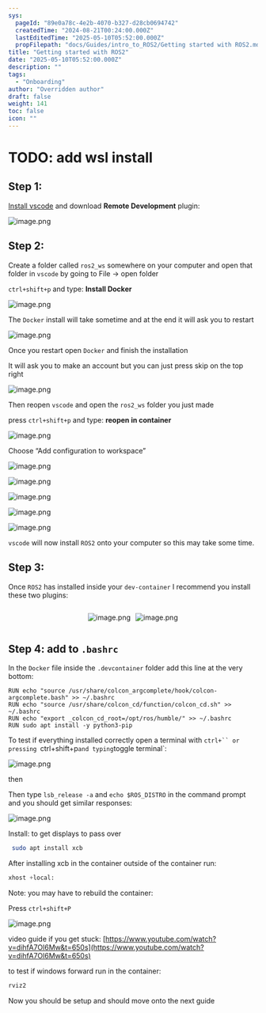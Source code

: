 ```yaml
---
sys:
  pageId: "89e0a78c-4e2b-4070-b327-d28cb0694742"
  createdTime: "2024-08-21T00:24:00.000Z"
  lastEditedTime: "2025-05-10T05:52:00.000Z"
  propFilepath: "docs/Guides/intro_to_ROS2/Getting started with ROS2.md"
title: "Getting started with ROS2"
date: "2025-05-10T05:52:00.000Z"
description: ""
tags:
  - "Onboarding"
author: "Overridden author"
draft: false
weight: 141
toc: false
icon: ""
---
```


# TODO: add wsl install

## Step 1:

[Install vscode](https://code.visualstudio.com/download) and download **Remote Development** plugin:

![image.png](https://prod-files-secure.s3.us-west-2.amazonaws.com/d518164a-d88e-44d1-a4ee-3adb3bd8bce0/efb52993-1881-4a40-b95e-6f020334f022/image.png?X-Amz-Algorithm=AWS4-HMAC-SHA256&X-Amz-Content-Sha256=UNSIGNED-PAYLOAD&X-Amz-Credential=ASIAZI2LB466ZSKGVYZF%2F20250521%2Fus-west-2%2Fs3%2Faws4_request&X-Amz-Date=20250521T090952Z&X-Amz-Expires=3600&X-Amz-Security-Token=IQoJb3JpZ2luX2VjEP%2F%2F%2F%2F%2F%2F%2F%2F%2F%2F%2FwEaCXVzLXdlc3QtMiJHMEUCICzspk4annjZrPLHzV4FFq4zalB%2F2kW8y%2BScr1Bu1mBTAiEA3qk5ogRkVBXGUs41zwzxecmsTWy8PyeMtXSw3xiZk2oqiAQIuP%2F%2F%2F%2F%2F%2F%2F%2F%2F%2FARAAGgw2Mzc0MjMxODM4MDUiDA8ItZ4XULQeB1%2FT6SrcA6EoNnreIA6D7NKO5KW79EkU5HNF%2BsvARmvbtetkZ9kcrGNWNW2ONAH9nXDX%2Bw5tFE%2Bxqjcs%2Fqa%2ByPZjnRZGSJ%2BDqL7pye%2FVAs4ex0GVYgXluZfmdJp9knPODlJfwfgf0E9U7YT7MZ%2Ff0O79Sljges%2BOUPDtqY7tChALzE3tt%2FsUzWV9B5c0EHSSuK1lSeVCoTA4zU0gc%2BkNx3PpnU70bEL%2B5bE5nfSB6ON9Hd5XgiwKmJ6ff1qKJlXTGGR3vliPv%2FUptuYvHyzI6weUXlITd7Gw0AtJXcItlksOv%2FTJZFhIiGKxgT%2FhxkBGmiDsSVRhwJZn3wi2ka0YuuU1GG1E9QVKEjExHLNzhdwU9SBnjC%2F%2BxPiRyImoeB%2BGxSwuGtxsln42X%2Bw1GaicfPjN%2ByMBSLNN64M7Qh%2F5%2F5aPAgNMXJZIs9WOkyzrTFMhlvENxkOvAhgWOIx0i7P3qXA31QWASdnf%2F1FxmkwxYZHdGYGJQupyt96sA3ZlyQmtzsFLPZb4LMsnSLebEsdzL%2FARARq39dlXYAmk93jx7CkK8Xqm83iuYs9Ippn%2BA7Jw9YGDxdBz32v%2FaYXEkEmqZAMkFA37Hu7nk060cyBqq5iQT9I1aTdkH2cs4yBwdhN8q%2FEVMMXttcEGOqUBXrajAgUZ7Szb4HgzQQRhs2%2BQGiBP9nD4%2FfaAfhgbLSOcBk4G8%2BuRy4YvJKRagcoHgzAExCcpziCt%2FdYX0agTJ0IoIKc1uSs3ue9gTv7w0akT%2BpHkrKfA57U3YO1Az67yq9DNU4uPfQIDG%2FqmDlcaYyaECxVQiZV827fCD5r8JlnZrGfnnz5TbP6XtJz8KoAN5LRwOwzo9xZLD%2F5oFxqGSeQz3p0t&X-Amz-Signature=bee03b23ce8c52224a98d819e5747c3aedb295ce76acd7cf24583574f9227702&X-Amz-SignedHeaders=host&x-id=GetObject)

## Step 2:

Create a folder called `ros2_ws` somewhere on your computer and open that folder in `vscode` by going to File → open folder 

`ctrl+shift+p` and type: **Install Docker**

![image.png](https://prod-files-secure.s3.us-west-2.amazonaws.com/d518164a-d88e-44d1-a4ee-3adb3bd8bce0/2269dc0e-1cd5-47ff-bceb-c04ad9b2eab0/image.png?X-Amz-Algorithm=AWS4-HMAC-SHA256&X-Amz-Content-Sha256=UNSIGNED-PAYLOAD&X-Amz-Credential=ASIAZI2LB466ZSKGVYZF%2F20250521%2Fus-west-2%2Fs3%2Faws4_request&X-Amz-Date=20250521T090952Z&X-Amz-Expires=3600&X-Amz-Security-Token=IQoJb3JpZ2luX2VjEP%2F%2F%2F%2F%2F%2F%2F%2F%2F%2F%2FwEaCXVzLXdlc3QtMiJHMEUCICzspk4annjZrPLHzV4FFq4zalB%2F2kW8y%2BScr1Bu1mBTAiEA3qk5ogRkVBXGUs41zwzxecmsTWy8PyeMtXSw3xiZk2oqiAQIuP%2F%2F%2F%2F%2F%2F%2F%2F%2F%2FARAAGgw2Mzc0MjMxODM4MDUiDA8ItZ4XULQeB1%2FT6SrcA6EoNnreIA6D7NKO5KW79EkU5HNF%2BsvARmvbtetkZ9kcrGNWNW2ONAH9nXDX%2Bw5tFE%2Bxqjcs%2Fqa%2ByPZjnRZGSJ%2BDqL7pye%2FVAs4ex0GVYgXluZfmdJp9knPODlJfwfgf0E9U7YT7MZ%2Ff0O79Sljges%2BOUPDtqY7tChALzE3tt%2FsUzWV9B5c0EHSSuK1lSeVCoTA4zU0gc%2BkNx3PpnU70bEL%2B5bE5nfSB6ON9Hd5XgiwKmJ6ff1qKJlXTGGR3vliPv%2FUptuYvHyzI6weUXlITd7Gw0AtJXcItlksOv%2FTJZFhIiGKxgT%2FhxkBGmiDsSVRhwJZn3wi2ka0YuuU1GG1E9QVKEjExHLNzhdwU9SBnjC%2F%2BxPiRyImoeB%2BGxSwuGtxsln42X%2Bw1GaicfPjN%2ByMBSLNN64M7Qh%2F5%2F5aPAgNMXJZIs9WOkyzrTFMhlvENxkOvAhgWOIx0i7P3qXA31QWASdnf%2F1FxmkwxYZHdGYGJQupyt96sA3ZlyQmtzsFLPZb4LMsnSLebEsdzL%2FARARq39dlXYAmk93jx7CkK8Xqm83iuYs9Ippn%2BA7Jw9YGDxdBz32v%2FaYXEkEmqZAMkFA37Hu7nk060cyBqq5iQT9I1aTdkH2cs4yBwdhN8q%2FEVMMXttcEGOqUBXrajAgUZ7Szb4HgzQQRhs2%2BQGiBP9nD4%2FfaAfhgbLSOcBk4G8%2BuRy4YvJKRagcoHgzAExCcpziCt%2FdYX0agTJ0IoIKc1uSs3ue9gTv7w0akT%2BpHkrKfA57U3YO1Az67yq9DNU4uPfQIDG%2FqmDlcaYyaECxVQiZV827fCD5r8JlnZrGfnnz5TbP6XtJz8KoAN5LRwOwzo9xZLD%2F5oFxqGSeQz3p0t&X-Amz-Signature=842e2bd62033595f094544f70b0b76fd02a4055d19c4354bffd06422804657f3&X-Amz-SignedHeaders=host&x-id=GetObject)

The `Docker` install will take sometime and at the end it will ask you to restart

![image.png](https://prod-files-secure.s3.us-west-2.amazonaws.com/d518164a-d88e-44d1-a4ee-3adb3bd8bce0/ed233f78-be33-4b1f-b89c-9c346c0e961e/image.png?X-Amz-Algorithm=AWS4-HMAC-SHA256&X-Amz-Content-Sha256=UNSIGNED-PAYLOAD&X-Amz-Credential=ASIAZI2LB466ZSKGVYZF%2F20250521%2Fus-west-2%2Fs3%2Faws4_request&X-Amz-Date=20250521T090952Z&X-Amz-Expires=3600&X-Amz-Security-Token=IQoJb3JpZ2luX2VjEP%2F%2F%2F%2F%2F%2F%2F%2F%2F%2F%2FwEaCXVzLXdlc3QtMiJHMEUCICzspk4annjZrPLHzV4FFq4zalB%2F2kW8y%2BScr1Bu1mBTAiEA3qk5ogRkVBXGUs41zwzxecmsTWy8PyeMtXSw3xiZk2oqiAQIuP%2F%2F%2F%2F%2F%2F%2F%2F%2F%2FARAAGgw2Mzc0MjMxODM4MDUiDA8ItZ4XULQeB1%2FT6SrcA6EoNnreIA6D7NKO5KW79EkU5HNF%2BsvARmvbtetkZ9kcrGNWNW2ONAH9nXDX%2Bw5tFE%2Bxqjcs%2Fqa%2ByPZjnRZGSJ%2BDqL7pye%2FVAs4ex0GVYgXluZfmdJp9knPODlJfwfgf0E9U7YT7MZ%2Ff0O79Sljges%2BOUPDtqY7tChALzE3tt%2FsUzWV9B5c0EHSSuK1lSeVCoTA4zU0gc%2BkNx3PpnU70bEL%2B5bE5nfSB6ON9Hd5XgiwKmJ6ff1qKJlXTGGR3vliPv%2FUptuYvHyzI6weUXlITd7Gw0AtJXcItlksOv%2FTJZFhIiGKxgT%2FhxkBGmiDsSVRhwJZn3wi2ka0YuuU1GG1E9QVKEjExHLNzhdwU9SBnjC%2F%2BxPiRyImoeB%2BGxSwuGtxsln42X%2Bw1GaicfPjN%2ByMBSLNN64M7Qh%2F5%2F5aPAgNMXJZIs9WOkyzrTFMhlvENxkOvAhgWOIx0i7P3qXA31QWASdnf%2F1FxmkwxYZHdGYGJQupyt96sA3ZlyQmtzsFLPZb4LMsnSLebEsdzL%2FARARq39dlXYAmk93jx7CkK8Xqm83iuYs9Ippn%2BA7Jw9YGDxdBz32v%2FaYXEkEmqZAMkFA37Hu7nk060cyBqq5iQT9I1aTdkH2cs4yBwdhN8q%2FEVMMXttcEGOqUBXrajAgUZ7Szb4HgzQQRhs2%2BQGiBP9nD4%2FfaAfhgbLSOcBk4G8%2BuRy4YvJKRagcoHgzAExCcpziCt%2FdYX0agTJ0IoIKc1uSs3ue9gTv7w0akT%2BpHkrKfA57U3YO1Az67yq9DNU4uPfQIDG%2FqmDlcaYyaECxVQiZV827fCD5r8JlnZrGfnnz5TbP6XtJz8KoAN5LRwOwzo9xZLD%2F5oFxqGSeQz3p0t&X-Amz-Signature=8421933bbbaa900671079dcdca361e9c4e40f682a0d0d2106b8843afd931f503&X-Amz-SignedHeaders=host&x-id=GetObject)

Once you restart open `Docker` and finish the installation

It will ask you to make an account but you can just press skip on the top right

![image.png](https://prod-files-secure.s3.us-west-2.amazonaws.com/d518164a-d88e-44d1-a4ee-3adb3bd8bce0/21010ad9-1659-4fd9-9f59-9932a09b2a3d/image.png?X-Amz-Algorithm=AWS4-HMAC-SHA256&X-Amz-Content-Sha256=UNSIGNED-PAYLOAD&X-Amz-Credential=ASIAZI2LB466ZSKGVYZF%2F20250521%2Fus-west-2%2Fs3%2Faws4_request&X-Amz-Date=20250521T090952Z&X-Amz-Expires=3600&X-Amz-Security-Token=IQoJb3JpZ2luX2VjEP%2F%2F%2F%2F%2F%2F%2F%2F%2F%2F%2FwEaCXVzLXdlc3QtMiJHMEUCICzspk4annjZrPLHzV4FFq4zalB%2F2kW8y%2BScr1Bu1mBTAiEA3qk5ogRkVBXGUs41zwzxecmsTWy8PyeMtXSw3xiZk2oqiAQIuP%2F%2F%2F%2F%2F%2F%2F%2F%2F%2FARAAGgw2Mzc0MjMxODM4MDUiDA8ItZ4XULQeB1%2FT6SrcA6EoNnreIA6D7NKO5KW79EkU5HNF%2BsvARmvbtetkZ9kcrGNWNW2ONAH9nXDX%2Bw5tFE%2Bxqjcs%2Fqa%2ByPZjnRZGSJ%2BDqL7pye%2FVAs4ex0GVYgXluZfmdJp9knPODlJfwfgf0E9U7YT7MZ%2Ff0O79Sljges%2BOUPDtqY7tChALzE3tt%2FsUzWV9B5c0EHSSuK1lSeVCoTA4zU0gc%2BkNx3PpnU70bEL%2B5bE5nfSB6ON9Hd5XgiwKmJ6ff1qKJlXTGGR3vliPv%2FUptuYvHyzI6weUXlITd7Gw0AtJXcItlksOv%2FTJZFhIiGKxgT%2FhxkBGmiDsSVRhwJZn3wi2ka0YuuU1GG1E9QVKEjExHLNzhdwU9SBnjC%2F%2BxPiRyImoeB%2BGxSwuGtxsln42X%2Bw1GaicfPjN%2ByMBSLNN64M7Qh%2F5%2F5aPAgNMXJZIs9WOkyzrTFMhlvENxkOvAhgWOIx0i7P3qXA31QWASdnf%2F1FxmkwxYZHdGYGJQupyt96sA3ZlyQmtzsFLPZb4LMsnSLebEsdzL%2FARARq39dlXYAmk93jx7CkK8Xqm83iuYs9Ippn%2BA7Jw9YGDxdBz32v%2FaYXEkEmqZAMkFA37Hu7nk060cyBqq5iQT9I1aTdkH2cs4yBwdhN8q%2FEVMMXttcEGOqUBXrajAgUZ7Szb4HgzQQRhs2%2BQGiBP9nD4%2FfaAfhgbLSOcBk4G8%2BuRy4YvJKRagcoHgzAExCcpziCt%2FdYX0agTJ0IoIKc1uSs3ue9gTv7w0akT%2BpHkrKfA57U3YO1Az67yq9DNU4uPfQIDG%2FqmDlcaYyaECxVQiZV827fCD5r8JlnZrGfnnz5TbP6XtJz8KoAN5LRwOwzo9xZLD%2F5oFxqGSeQz3p0t&X-Amz-Signature=5fde40a410c8972bf72f7275a51f21e34fa4ba5d9f1cb3e90faf0c6d4d67c657&X-Amz-SignedHeaders=host&x-id=GetObject)

Then reopen `vscode` and open the `ros2_ws` folder you just made

press `ctrl+shift+p` and type: **reopen in container**

![image.png](https://prod-files-secure.s3.us-west-2.amazonaws.com/d518164a-d88e-44d1-a4ee-3adb3bd8bce0/4e93b8c2-41ad-488c-8095-c74205196118/image.png?X-Amz-Algorithm=AWS4-HMAC-SHA256&X-Amz-Content-Sha256=UNSIGNED-PAYLOAD&X-Amz-Credential=ASIAZI2LB466ZSKGVYZF%2F20250521%2Fus-west-2%2Fs3%2Faws4_request&X-Amz-Date=20250521T090952Z&X-Amz-Expires=3600&X-Amz-Security-Token=IQoJb3JpZ2luX2VjEP%2F%2F%2F%2F%2F%2F%2F%2F%2F%2F%2FwEaCXVzLXdlc3QtMiJHMEUCICzspk4annjZrPLHzV4FFq4zalB%2F2kW8y%2BScr1Bu1mBTAiEA3qk5ogRkVBXGUs41zwzxecmsTWy8PyeMtXSw3xiZk2oqiAQIuP%2F%2F%2F%2F%2F%2F%2F%2F%2F%2FARAAGgw2Mzc0MjMxODM4MDUiDA8ItZ4XULQeB1%2FT6SrcA6EoNnreIA6D7NKO5KW79EkU5HNF%2BsvARmvbtetkZ9kcrGNWNW2ONAH9nXDX%2Bw5tFE%2Bxqjcs%2Fqa%2ByPZjnRZGSJ%2BDqL7pye%2FVAs4ex0GVYgXluZfmdJp9knPODlJfwfgf0E9U7YT7MZ%2Ff0O79Sljges%2BOUPDtqY7tChALzE3tt%2FsUzWV9B5c0EHSSuK1lSeVCoTA4zU0gc%2BkNx3PpnU70bEL%2B5bE5nfSB6ON9Hd5XgiwKmJ6ff1qKJlXTGGR3vliPv%2FUptuYvHyzI6weUXlITd7Gw0AtJXcItlksOv%2FTJZFhIiGKxgT%2FhxkBGmiDsSVRhwJZn3wi2ka0YuuU1GG1E9QVKEjExHLNzhdwU9SBnjC%2F%2BxPiRyImoeB%2BGxSwuGtxsln42X%2Bw1GaicfPjN%2ByMBSLNN64M7Qh%2F5%2F5aPAgNMXJZIs9WOkyzrTFMhlvENxkOvAhgWOIx0i7P3qXA31QWASdnf%2F1FxmkwxYZHdGYGJQupyt96sA3ZlyQmtzsFLPZb4LMsnSLebEsdzL%2FARARq39dlXYAmk93jx7CkK8Xqm83iuYs9Ippn%2BA7Jw9YGDxdBz32v%2FaYXEkEmqZAMkFA37Hu7nk060cyBqq5iQT9I1aTdkH2cs4yBwdhN8q%2FEVMMXttcEGOqUBXrajAgUZ7Szb4HgzQQRhs2%2BQGiBP9nD4%2FfaAfhgbLSOcBk4G8%2BuRy4YvJKRagcoHgzAExCcpziCt%2FdYX0agTJ0IoIKc1uSs3ue9gTv7w0akT%2BpHkrKfA57U3YO1Az67yq9DNU4uPfQIDG%2FqmDlcaYyaECxVQiZV827fCD5r8JlnZrGfnnz5TbP6XtJz8KoAN5LRwOwzo9xZLD%2F5oFxqGSeQz3p0t&X-Amz-Signature=1215a92c3276a9cd88f4b726f15dcc7f67c4f42126cd5ef268e741b14bec138f&X-Amz-SignedHeaders=host&x-id=GetObject)

Choose “Add configuration to workspace”

![image.png](https://prod-files-secure.s3.us-west-2.amazonaws.com/d518164a-d88e-44d1-a4ee-3adb3bd8bce0/9560b282-5060-4989-ba37-97e7b2c22476/image.png?X-Amz-Algorithm=AWS4-HMAC-SHA256&X-Amz-Content-Sha256=UNSIGNED-PAYLOAD&X-Amz-Credential=ASIAZI2LB466ZSKGVYZF%2F20250521%2Fus-west-2%2Fs3%2Faws4_request&X-Amz-Date=20250521T090952Z&X-Amz-Expires=3600&X-Amz-Security-Token=IQoJb3JpZ2luX2VjEP%2F%2F%2F%2F%2F%2F%2F%2F%2F%2F%2FwEaCXVzLXdlc3QtMiJHMEUCICzspk4annjZrPLHzV4FFq4zalB%2F2kW8y%2BScr1Bu1mBTAiEA3qk5ogRkVBXGUs41zwzxecmsTWy8PyeMtXSw3xiZk2oqiAQIuP%2F%2F%2F%2F%2F%2F%2F%2F%2F%2FARAAGgw2Mzc0MjMxODM4MDUiDA8ItZ4XULQeB1%2FT6SrcA6EoNnreIA6D7NKO5KW79EkU5HNF%2BsvARmvbtetkZ9kcrGNWNW2ONAH9nXDX%2Bw5tFE%2Bxqjcs%2Fqa%2ByPZjnRZGSJ%2BDqL7pye%2FVAs4ex0GVYgXluZfmdJp9knPODlJfwfgf0E9U7YT7MZ%2Ff0O79Sljges%2BOUPDtqY7tChALzE3tt%2FsUzWV9B5c0EHSSuK1lSeVCoTA4zU0gc%2BkNx3PpnU70bEL%2B5bE5nfSB6ON9Hd5XgiwKmJ6ff1qKJlXTGGR3vliPv%2FUptuYvHyzI6weUXlITd7Gw0AtJXcItlksOv%2FTJZFhIiGKxgT%2FhxkBGmiDsSVRhwJZn3wi2ka0YuuU1GG1E9QVKEjExHLNzhdwU9SBnjC%2F%2BxPiRyImoeB%2BGxSwuGtxsln42X%2Bw1GaicfPjN%2ByMBSLNN64M7Qh%2F5%2F5aPAgNMXJZIs9WOkyzrTFMhlvENxkOvAhgWOIx0i7P3qXA31QWASdnf%2F1FxmkwxYZHdGYGJQupyt96sA3ZlyQmtzsFLPZb4LMsnSLebEsdzL%2FARARq39dlXYAmk93jx7CkK8Xqm83iuYs9Ippn%2BA7Jw9YGDxdBz32v%2FaYXEkEmqZAMkFA37Hu7nk060cyBqq5iQT9I1aTdkH2cs4yBwdhN8q%2FEVMMXttcEGOqUBXrajAgUZ7Szb4HgzQQRhs2%2BQGiBP9nD4%2FfaAfhgbLSOcBk4G8%2BuRy4YvJKRagcoHgzAExCcpziCt%2FdYX0agTJ0IoIKc1uSs3ue9gTv7w0akT%2BpHkrKfA57U3YO1Az67yq9DNU4uPfQIDG%2FqmDlcaYyaECxVQiZV827fCD5r8JlnZrGfnnz5TbP6XtJz8KoAN5LRwOwzo9xZLD%2F5oFxqGSeQz3p0t&X-Amz-Signature=c5e0802ee9866a428656e97c33bcfd4bdd1db926f52a3b21af178bb91853da02&X-Amz-SignedHeaders=host&x-id=GetObject)

![image.png](https://prod-files-secure.s3.us-west-2.amazonaws.com/d518164a-d88e-44d1-a4ee-3adb3bd8bce0/2ee63f81-886b-48e8-a553-dc6e5eac99e4/image.png?X-Amz-Algorithm=AWS4-HMAC-SHA256&X-Amz-Content-Sha256=UNSIGNED-PAYLOAD&X-Amz-Credential=ASIAZI2LB466ZSKGVYZF%2F20250521%2Fus-west-2%2Fs3%2Faws4_request&X-Amz-Date=20250521T090952Z&X-Amz-Expires=3600&X-Amz-Security-Token=IQoJb3JpZ2luX2VjEP%2F%2F%2F%2F%2F%2F%2F%2F%2F%2F%2FwEaCXVzLXdlc3QtMiJHMEUCICzspk4annjZrPLHzV4FFq4zalB%2F2kW8y%2BScr1Bu1mBTAiEA3qk5ogRkVBXGUs41zwzxecmsTWy8PyeMtXSw3xiZk2oqiAQIuP%2F%2F%2F%2F%2F%2F%2F%2F%2F%2FARAAGgw2Mzc0MjMxODM4MDUiDA8ItZ4XULQeB1%2FT6SrcA6EoNnreIA6D7NKO5KW79EkU5HNF%2BsvARmvbtetkZ9kcrGNWNW2ONAH9nXDX%2Bw5tFE%2Bxqjcs%2Fqa%2ByPZjnRZGSJ%2BDqL7pye%2FVAs4ex0GVYgXluZfmdJp9knPODlJfwfgf0E9U7YT7MZ%2Ff0O79Sljges%2BOUPDtqY7tChALzE3tt%2FsUzWV9B5c0EHSSuK1lSeVCoTA4zU0gc%2BkNx3PpnU70bEL%2B5bE5nfSB6ON9Hd5XgiwKmJ6ff1qKJlXTGGR3vliPv%2FUptuYvHyzI6weUXlITd7Gw0AtJXcItlksOv%2FTJZFhIiGKxgT%2FhxkBGmiDsSVRhwJZn3wi2ka0YuuU1GG1E9QVKEjExHLNzhdwU9SBnjC%2F%2BxPiRyImoeB%2BGxSwuGtxsln42X%2Bw1GaicfPjN%2ByMBSLNN64M7Qh%2F5%2F5aPAgNMXJZIs9WOkyzrTFMhlvENxkOvAhgWOIx0i7P3qXA31QWASdnf%2F1FxmkwxYZHdGYGJQupyt96sA3ZlyQmtzsFLPZb4LMsnSLebEsdzL%2FARARq39dlXYAmk93jx7CkK8Xqm83iuYs9Ippn%2BA7Jw9YGDxdBz32v%2FaYXEkEmqZAMkFA37Hu7nk060cyBqq5iQT9I1aTdkH2cs4yBwdhN8q%2FEVMMXttcEGOqUBXrajAgUZ7Szb4HgzQQRhs2%2BQGiBP9nD4%2FfaAfhgbLSOcBk4G8%2BuRy4YvJKRagcoHgzAExCcpziCt%2FdYX0agTJ0IoIKc1uSs3ue9gTv7w0akT%2BpHkrKfA57U3YO1Az67yq9DNU4uPfQIDG%2FqmDlcaYyaECxVQiZV827fCD5r8JlnZrGfnnz5TbP6XtJz8KoAN5LRwOwzo9xZLD%2F5oFxqGSeQz3p0t&X-Amz-Signature=9f48b6b94f6077e29a2ad9ebe3acd7bf8de65e7b6bce3734e450e452d14f3fb8&X-Amz-SignedHeaders=host&x-id=GetObject)

![image.png](https://prod-files-secure.s3.us-west-2.amazonaws.com/d518164a-d88e-44d1-a4ee-3adb3bd8bce0/ae1580b2-b048-407e-aed9-b584224a7a04/image.png?X-Amz-Algorithm=AWS4-HMAC-SHA256&X-Amz-Content-Sha256=UNSIGNED-PAYLOAD&X-Amz-Credential=ASIAZI2LB466ZSKGVYZF%2F20250521%2Fus-west-2%2Fs3%2Faws4_request&X-Amz-Date=20250521T090952Z&X-Amz-Expires=3600&X-Amz-Security-Token=IQoJb3JpZ2luX2VjEP%2F%2F%2F%2F%2F%2F%2F%2F%2F%2F%2FwEaCXVzLXdlc3QtMiJHMEUCICzspk4annjZrPLHzV4FFq4zalB%2F2kW8y%2BScr1Bu1mBTAiEA3qk5ogRkVBXGUs41zwzxecmsTWy8PyeMtXSw3xiZk2oqiAQIuP%2F%2F%2F%2F%2F%2F%2F%2F%2F%2FARAAGgw2Mzc0MjMxODM4MDUiDA8ItZ4XULQeB1%2FT6SrcA6EoNnreIA6D7NKO5KW79EkU5HNF%2BsvARmvbtetkZ9kcrGNWNW2ONAH9nXDX%2Bw5tFE%2Bxqjcs%2Fqa%2ByPZjnRZGSJ%2BDqL7pye%2FVAs4ex0GVYgXluZfmdJp9knPODlJfwfgf0E9U7YT7MZ%2Ff0O79Sljges%2BOUPDtqY7tChALzE3tt%2FsUzWV9B5c0EHSSuK1lSeVCoTA4zU0gc%2BkNx3PpnU70bEL%2B5bE5nfSB6ON9Hd5XgiwKmJ6ff1qKJlXTGGR3vliPv%2FUptuYvHyzI6weUXlITd7Gw0AtJXcItlksOv%2FTJZFhIiGKxgT%2FhxkBGmiDsSVRhwJZn3wi2ka0YuuU1GG1E9QVKEjExHLNzhdwU9SBnjC%2F%2BxPiRyImoeB%2BGxSwuGtxsln42X%2Bw1GaicfPjN%2ByMBSLNN64M7Qh%2F5%2F5aPAgNMXJZIs9WOkyzrTFMhlvENxkOvAhgWOIx0i7P3qXA31QWASdnf%2F1FxmkwxYZHdGYGJQupyt96sA3ZlyQmtzsFLPZb4LMsnSLebEsdzL%2FARARq39dlXYAmk93jx7CkK8Xqm83iuYs9Ippn%2BA7Jw9YGDxdBz32v%2FaYXEkEmqZAMkFA37Hu7nk060cyBqq5iQT9I1aTdkH2cs4yBwdhN8q%2FEVMMXttcEGOqUBXrajAgUZ7Szb4HgzQQRhs2%2BQGiBP9nD4%2FfaAfhgbLSOcBk4G8%2BuRy4YvJKRagcoHgzAExCcpziCt%2FdYX0agTJ0IoIKc1uSs3ue9gTv7w0akT%2BpHkrKfA57U3YO1Az67yq9DNU4uPfQIDG%2FqmDlcaYyaECxVQiZV827fCD5r8JlnZrGfnnz5TbP6XtJz8KoAN5LRwOwzo9xZLD%2F5oFxqGSeQz3p0t&X-Amz-Signature=cede00a0c6ed9782b97180334d8667834d30a4a79a656f10aa9e9fceb1609c6c&X-Amz-SignedHeaders=host&x-id=GetObject)

![image.png](https://prod-files-secure.s3.us-west-2.amazonaws.com/d518164a-d88e-44d1-a4ee-3adb3bd8bce0/53255b28-f75e-430f-b9e3-c0ac8577e42b/image.png?X-Amz-Algorithm=AWS4-HMAC-SHA256&X-Amz-Content-Sha256=UNSIGNED-PAYLOAD&X-Amz-Credential=ASIAZI2LB466ZSKGVYZF%2F20250521%2Fus-west-2%2Fs3%2Faws4_request&X-Amz-Date=20250521T090952Z&X-Amz-Expires=3600&X-Amz-Security-Token=IQoJb3JpZ2luX2VjEP%2F%2F%2F%2F%2F%2F%2F%2F%2F%2F%2FwEaCXVzLXdlc3QtMiJHMEUCICzspk4annjZrPLHzV4FFq4zalB%2F2kW8y%2BScr1Bu1mBTAiEA3qk5ogRkVBXGUs41zwzxecmsTWy8PyeMtXSw3xiZk2oqiAQIuP%2F%2F%2F%2F%2F%2F%2F%2F%2F%2FARAAGgw2Mzc0MjMxODM4MDUiDA8ItZ4XULQeB1%2FT6SrcA6EoNnreIA6D7NKO5KW79EkU5HNF%2BsvARmvbtetkZ9kcrGNWNW2ONAH9nXDX%2Bw5tFE%2Bxqjcs%2Fqa%2ByPZjnRZGSJ%2BDqL7pye%2FVAs4ex0GVYgXluZfmdJp9knPODlJfwfgf0E9U7YT7MZ%2Ff0O79Sljges%2BOUPDtqY7tChALzE3tt%2FsUzWV9B5c0EHSSuK1lSeVCoTA4zU0gc%2BkNx3PpnU70bEL%2B5bE5nfSB6ON9Hd5XgiwKmJ6ff1qKJlXTGGR3vliPv%2FUptuYvHyzI6weUXlITd7Gw0AtJXcItlksOv%2FTJZFhIiGKxgT%2FhxkBGmiDsSVRhwJZn3wi2ka0YuuU1GG1E9QVKEjExHLNzhdwU9SBnjC%2F%2BxPiRyImoeB%2BGxSwuGtxsln42X%2Bw1GaicfPjN%2ByMBSLNN64M7Qh%2F5%2F5aPAgNMXJZIs9WOkyzrTFMhlvENxkOvAhgWOIx0i7P3qXA31QWASdnf%2F1FxmkwxYZHdGYGJQupyt96sA3ZlyQmtzsFLPZb4LMsnSLebEsdzL%2FARARq39dlXYAmk93jx7CkK8Xqm83iuYs9Ippn%2BA7Jw9YGDxdBz32v%2FaYXEkEmqZAMkFA37Hu7nk060cyBqq5iQT9I1aTdkH2cs4yBwdhN8q%2FEVMMXttcEGOqUBXrajAgUZ7Szb4HgzQQRhs2%2BQGiBP9nD4%2FfaAfhgbLSOcBk4G8%2BuRy4YvJKRagcoHgzAExCcpziCt%2FdYX0agTJ0IoIKc1uSs3ue9gTv7w0akT%2BpHkrKfA57U3YO1Az67yq9DNU4uPfQIDG%2FqmDlcaYyaECxVQiZV827fCD5r8JlnZrGfnnz5TbP6XtJz8KoAN5LRwOwzo9xZLD%2F5oFxqGSeQz3p0t&X-Amz-Signature=e6dd6365948595dddb12c9cd4d4fe779423b0ec290272dc4b0574ba9837c21df&X-Amz-SignedHeaders=host&x-id=GetObject)

![image.png](https://prod-files-secure.s3.us-west-2.amazonaws.com/d518164a-d88e-44d1-a4ee-3adb3bd8bce0/7c562767-5af9-4ffb-97d1-327bcdf4ee00/image.png?X-Amz-Algorithm=AWS4-HMAC-SHA256&X-Amz-Content-Sha256=UNSIGNED-PAYLOAD&X-Amz-Credential=ASIAZI2LB466ZSKGVYZF%2F20250521%2Fus-west-2%2Fs3%2Faws4_request&X-Amz-Date=20250521T090952Z&X-Amz-Expires=3600&X-Amz-Security-Token=IQoJb3JpZ2luX2VjEP%2F%2F%2F%2F%2F%2F%2F%2F%2F%2F%2FwEaCXVzLXdlc3QtMiJHMEUCICzspk4annjZrPLHzV4FFq4zalB%2F2kW8y%2BScr1Bu1mBTAiEA3qk5ogRkVBXGUs41zwzxecmsTWy8PyeMtXSw3xiZk2oqiAQIuP%2F%2F%2F%2F%2F%2F%2F%2F%2F%2FARAAGgw2Mzc0MjMxODM4MDUiDA8ItZ4XULQeB1%2FT6SrcA6EoNnreIA6D7NKO5KW79EkU5HNF%2BsvARmvbtetkZ9kcrGNWNW2ONAH9nXDX%2Bw5tFE%2Bxqjcs%2Fqa%2ByPZjnRZGSJ%2BDqL7pye%2FVAs4ex0GVYgXluZfmdJp9knPODlJfwfgf0E9U7YT7MZ%2Ff0O79Sljges%2BOUPDtqY7tChALzE3tt%2FsUzWV9B5c0EHSSuK1lSeVCoTA4zU0gc%2BkNx3PpnU70bEL%2B5bE5nfSB6ON9Hd5XgiwKmJ6ff1qKJlXTGGR3vliPv%2FUptuYvHyzI6weUXlITd7Gw0AtJXcItlksOv%2FTJZFhIiGKxgT%2FhxkBGmiDsSVRhwJZn3wi2ka0YuuU1GG1E9QVKEjExHLNzhdwU9SBnjC%2F%2BxPiRyImoeB%2BGxSwuGtxsln42X%2Bw1GaicfPjN%2ByMBSLNN64M7Qh%2F5%2F5aPAgNMXJZIs9WOkyzrTFMhlvENxkOvAhgWOIx0i7P3qXA31QWASdnf%2F1FxmkwxYZHdGYGJQupyt96sA3ZlyQmtzsFLPZb4LMsnSLebEsdzL%2FARARq39dlXYAmk93jx7CkK8Xqm83iuYs9Ippn%2BA7Jw9YGDxdBz32v%2FaYXEkEmqZAMkFA37Hu7nk060cyBqq5iQT9I1aTdkH2cs4yBwdhN8q%2FEVMMXttcEGOqUBXrajAgUZ7Szb4HgzQQRhs2%2BQGiBP9nD4%2FfaAfhgbLSOcBk4G8%2BuRy4YvJKRagcoHgzAExCcpziCt%2FdYX0agTJ0IoIKc1uSs3ue9gTv7w0akT%2BpHkrKfA57U3YO1Az67yq9DNU4uPfQIDG%2FqmDlcaYyaECxVQiZV827fCD5r8JlnZrGfnnz5TbP6XtJz8KoAN5LRwOwzo9xZLD%2F5oFxqGSeQz3p0t&X-Amz-Signature=6bb8d843f4b90453a2771496d8220efc7c3e2ce363af5a62538921663ba21eef&X-Amz-SignedHeaders=host&x-id=GetObject)

`vscode` will now install `ROS2` onto your computer so this may take some time.

## Step 3:

Once `ROS2` has installed inside your `dev-container` I recommend you install these two plugins:

<div style="display: flex;flex-direction: row; column-gap:10px; max-width: 630px;justify-content: center;">
<div>

![image.png](https://prod-files-secure.s3.us-west-2.amazonaws.com/d518164a-d88e-44d1-a4ee-3adb3bd8bce0/3fc3d550-5a54-4ba1-ba6b-faa01cdb7369/image.png?X-Amz-Algorithm=AWS4-HMAC-SHA256&X-Amz-Content-Sha256=UNSIGNED-PAYLOAD&X-Amz-Credential=ASIAZI2LB466R6BRCW4D%2F20250521%2Fus-west-2%2Fs3%2Faws4_request&X-Amz-Date=20250521T090955Z&X-Amz-Expires=3600&X-Amz-Security-Token=IQoJb3JpZ2luX2VjEP%2F%2F%2F%2F%2F%2F%2F%2F%2F%2F%2FwEaCXVzLXdlc3QtMiJHMEUCIQDoxPr%2B28HrK%2BgVPgHo%2B7GzLjSo5JEkM83W8fg2EizvuAIgDTlcF5E69t5%2F%2ByEp%2B74si4kWE9VYc%2Fdp9GjlhZrPzIkqiAQIuP%2F%2F%2F%2F%2F%2F%2F%2F%2F%2FARAAGgw2Mzc0MjMxODM4MDUiDCfGUkFcPkniUE0nWyrcA3aA8FoK6cD9OsQY96AySgea%2B5ttL4ssAsut6XEkuhYe1jRz5AHpzWoOQtL2wwNlLzx7%2BIwIfvBa33%2BXzGI0XbIj4pqxQ2SvvtTE1k6GZhYHhp5bS0lb8UTcctSc%2FzgecWQbE3OVCjdy9239cCk2C8n7aso5Aj88r1Cq7yyQg1LR%2BHcjPnx2%2FaJoqK8EoET3sx4l4zIz8N952xOzQVtWZwtJttwRgKVi3LT0TDSuC5Bck5IlBIVAMqYZJ5hls2zCZXob7YYYP2QZNwS8uPbMgtwglvHMDZzEwV1OjyAoCC4ghsp%2BoGNK4jlEte3MVpaHBVJ1RAa9IT0RBudBejmvLOdwKOXb%2FH7SPO9wcIWwhCHo52Ny10VN7NwriY862Wthdm%2FWa3PH7mmTFL1XCf8ELWMNfTlOi48oYFs2pCZsWor%2BFq2IxWy0Q%2FeTU4%2FhBhcy5JLN9Okh4TfZa%2Bq8JiZxnrNFsQ3i%2B1IcVWYQwoRfzr7XIXzIHGp95otzcSpZlPvyxL1%2B9N6sq%2BHCS9yBMBj1VglC7O9b2KxRnPvb8k1buMLNW7FvohzbSbJTvPz7VRvvJIcyrfY9vn5LLFxwGCdci6ovsNUuKzSI5vPngQXcpeUeiSDTjs%2F%2FzkZlj4u7MOLstcEGOqUBiHvU9YWH1%2Fgo7JukogYd7RBfbyQX6zJ5qKC429zLid6sGdXOcq0G6jlPr%2F9LJb1qWZEIx6TPcS6E%2FCqmc7yIPK5KG6d%2B1SpwaWVQe3ALFjkuPa1%2FJqDJhznFPdBzI%2F2Lk0mnmjGvwB96CCVq3R8wcHSaEpzt%2BPL8EaiLjn9oyXO8b6N3JmRyppUZEB%2BJO8FO%2FfbJWXlc0nUN2RlQH8OfjW2WXi%2BS&X-Amz-Signature=bf5155f9bfbd7af682af411fb5f8736c0cbcf06a0092cff8011159eaf8ad58e4&X-Amz-SignedHeaders=host&x-id=GetObject)

</div>
<div>

![image.png](https://prod-files-secure.s3.us-west-2.amazonaws.com/d518164a-d88e-44d1-a4ee-3adb3bd8bce0/d994cc66-13c2-4093-a5a3-f84cf4601a82/image.png?X-Amz-Algorithm=AWS4-HMAC-SHA256&X-Amz-Content-Sha256=UNSIGNED-PAYLOAD&X-Amz-Credential=ASIAZI2LB466SBJJOWOV%2F20250521%2Fus-west-2%2Fs3%2Faws4_request&X-Amz-Date=20250521T090955Z&X-Amz-Expires=3600&X-Amz-Security-Token=IQoJb3JpZ2luX2VjEP%2F%2F%2F%2F%2F%2F%2F%2F%2F%2F%2FwEaCXVzLXdlc3QtMiJGMEQCIBjgS%2BY5ztBrU4uA%2FfAa4tIVHmkX0ERZQTgun6EET%2BwPAiB3BTeQRr4RuwaT%2FuOpVDKwQ04%2FUuP%2Bm7Pxuab5Pt9KnSqIBAi4%2F%2F%2F%2F%2F%2F%2F%2F%2F%2F8BEAAaDDYzNzQyMzE4MzgwNSIMu00uvRrcczcx6G4IKtwDFDEJ6ziwKuBUwVzCuW9D%2FoReTBNOCKnnrsIs1eJic9MxnjEOMi9%2BSO6OL7onDmkz%2B1sNAMFC2iF7pqaFyjfkFSFrf5S57FC%2BKBls6ozFlzixaNgkPyH5ie%2BZjIsW%2FZrLvgqTSnHBGocZG%2BHfZ%2BeQCDy%2FVTcRHGnVXt0BWZQK17jgTljKTyzcA%2FrshyTtJYthiQ8piUzHbsPZqqgekxWQwwy7VfBL7X9QY2CvCyrCH0fBMXpdnp21z%2B79UogKkFsnj89cNmeNWfUDGh0hBrhw5%2By5G6wzaSo0W8TNloBlkGJDpUhLpmWFJ%2Bp9iFOKlYnnG8s9uQkU%2B%2F0wgjxGYeQhC09Mc0qvkQQdgCwao4gTS0W8Si1AYFlnc85xMvNvv4NB9B8IXKjeL7wc7wTl2USv1hr99ANYX5XDQ5au0UMGSPveuB2Ztv1hXwKt2H3z%2Bb10ZV0xIgOb4aD3vH1xEJaqkried5ORcjPwxpKic1gO3LKRtl4DPdEWtLwAyJdC9ptvih%2BFfRZWKSHnJsW3geDKDDCJrux3XTXuJ%2BzICNAa4OCmaQOVaerDW75e4etHoKV2B3a4mN1MtD616DvCzgmHkFndYX4bhYvprWzx3m35g84R0Z42Rzpkjj7HvDYwmu21wQY6pgHgPFs1hUxZpyyZ0cBN3qrV8se1M3YHYeTZaqVJ0sqSyT%2BPWQYVz01c01dIKbCg2jKJVnQIGLnZmsXWlHElDGGzBZkBZhazyt2e3r1MkxjLKll8uBqdkNW%2FUNggRFhci4S3wx0rsIAFDy70bN8UBPmQmnJripybGMKM3F4czHHUKLo2RhTnNFvAVUC%2BjEYAYK9cxM6BzMFATj8lxQJSPKWXU4TX1jRP&X-Amz-Signature=395c2ed61987dbd5828755631e67dcc935a50d3648611eb0ef6aece076a8ec2a&X-Amz-SignedHeaders=host&x-id=GetObject)

</div>
</div>

## Step 4: add to `.bashrc`

In the `Docker` file inside the `.devcontainer` folder add this line at the very bottom: 

```docker
RUN echo "source /usr/share/colcon_argcomplete/hook/colcon-argcomplete.bash" >> ~/.bashrc
RUN echo "source /usr/share/colcon_cd/function/colcon_cd.sh" >> ~/.bashrc
RUN echo "export _colcon_cd_root=/opt/ros/humble/" >> ~/.bashrc
RUN sudo apt install -y python3-pip 
```

To test if everything installed correctly open a terminal with `ctrl+`` or pressing `ctrl+shift+p` and typing `toggle terminal`:

![image.png](https://prod-files-secure.s3.us-west-2.amazonaws.com/d518164a-d88e-44d1-a4ee-3adb3bd8bce0/6a4943d8-b04e-4c02-9a58-775f3384d1a5/image.png?X-Amz-Algorithm=AWS4-HMAC-SHA256&X-Amz-Content-Sha256=UNSIGNED-PAYLOAD&X-Amz-Credential=ASIAZI2LB466ZSKGVYZF%2F20250521%2Fus-west-2%2Fs3%2Faws4_request&X-Amz-Date=20250521T090952Z&X-Amz-Expires=3600&X-Amz-Security-Token=IQoJb3JpZ2luX2VjEP%2F%2F%2F%2F%2F%2F%2F%2F%2F%2F%2FwEaCXVzLXdlc3QtMiJHMEUCICzspk4annjZrPLHzV4FFq4zalB%2F2kW8y%2BScr1Bu1mBTAiEA3qk5ogRkVBXGUs41zwzxecmsTWy8PyeMtXSw3xiZk2oqiAQIuP%2F%2F%2F%2F%2F%2F%2F%2F%2F%2FARAAGgw2Mzc0MjMxODM4MDUiDA8ItZ4XULQeB1%2FT6SrcA6EoNnreIA6D7NKO5KW79EkU5HNF%2BsvARmvbtetkZ9kcrGNWNW2ONAH9nXDX%2Bw5tFE%2Bxqjcs%2Fqa%2ByPZjnRZGSJ%2BDqL7pye%2FVAs4ex0GVYgXluZfmdJp9knPODlJfwfgf0E9U7YT7MZ%2Ff0O79Sljges%2BOUPDtqY7tChALzE3tt%2FsUzWV9B5c0EHSSuK1lSeVCoTA4zU0gc%2BkNx3PpnU70bEL%2B5bE5nfSB6ON9Hd5XgiwKmJ6ff1qKJlXTGGR3vliPv%2FUptuYvHyzI6weUXlITd7Gw0AtJXcItlksOv%2FTJZFhIiGKxgT%2FhxkBGmiDsSVRhwJZn3wi2ka0YuuU1GG1E9QVKEjExHLNzhdwU9SBnjC%2F%2BxPiRyImoeB%2BGxSwuGtxsln42X%2Bw1GaicfPjN%2ByMBSLNN64M7Qh%2F5%2F5aPAgNMXJZIs9WOkyzrTFMhlvENxkOvAhgWOIx0i7P3qXA31QWASdnf%2F1FxmkwxYZHdGYGJQupyt96sA3ZlyQmtzsFLPZb4LMsnSLebEsdzL%2FARARq39dlXYAmk93jx7CkK8Xqm83iuYs9Ippn%2BA7Jw9YGDxdBz32v%2FaYXEkEmqZAMkFA37Hu7nk060cyBqq5iQT9I1aTdkH2cs4yBwdhN8q%2FEVMMXttcEGOqUBXrajAgUZ7Szb4HgzQQRhs2%2BQGiBP9nD4%2FfaAfhgbLSOcBk4G8%2BuRy4YvJKRagcoHgzAExCcpziCt%2FdYX0agTJ0IoIKc1uSs3ue9gTv7w0akT%2BpHkrKfA57U3YO1Az67yq9DNU4uPfQIDG%2FqmDlcaYyaECxVQiZV827fCD5r8JlnZrGfnnz5TbP6XtJz8KoAN5LRwOwzo9xZLD%2F5oFxqGSeQz3p0t&X-Amz-Signature=649a0e74a12c9d55458d0409a47d0ac547689bb0b4f131e45c39c8c8042ae842&X-Amz-SignedHeaders=host&x-id=GetObject)

then 

Then type `lsb_release -a` and `echo $ROS_DISTRO` in the command prompt and you should get similar responses:

![image.png](https://prod-files-secure.s3.us-west-2.amazonaws.com/d518164a-d88e-44d1-a4ee-3adb3bd8bce0/3e635dec-a805-4e85-8b9e-d000e5b71a4e/image.png?X-Amz-Algorithm=AWS4-HMAC-SHA256&X-Amz-Content-Sha256=UNSIGNED-PAYLOAD&X-Amz-Credential=ASIAZI2LB466ZSKGVYZF%2F20250521%2Fus-west-2%2Fs3%2Faws4_request&X-Amz-Date=20250521T090952Z&X-Amz-Expires=3600&X-Amz-Security-Token=IQoJb3JpZ2luX2VjEP%2F%2F%2F%2F%2F%2F%2F%2F%2F%2F%2FwEaCXVzLXdlc3QtMiJHMEUCICzspk4annjZrPLHzV4FFq4zalB%2F2kW8y%2BScr1Bu1mBTAiEA3qk5ogRkVBXGUs41zwzxecmsTWy8PyeMtXSw3xiZk2oqiAQIuP%2F%2F%2F%2F%2F%2F%2F%2F%2F%2FARAAGgw2Mzc0MjMxODM4MDUiDA8ItZ4XULQeB1%2FT6SrcA6EoNnreIA6D7NKO5KW79EkU5HNF%2BsvARmvbtetkZ9kcrGNWNW2ONAH9nXDX%2Bw5tFE%2Bxqjcs%2Fqa%2ByPZjnRZGSJ%2BDqL7pye%2FVAs4ex0GVYgXluZfmdJp9knPODlJfwfgf0E9U7YT7MZ%2Ff0O79Sljges%2BOUPDtqY7tChALzE3tt%2FsUzWV9B5c0EHSSuK1lSeVCoTA4zU0gc%2BkNx3PpnU70bEL%2B5bE5nfSB6ON9Hd5XgiwKmJ6ff1qKJlXTGGR3vliPv%2FUptuYvHyzI6weUXlITd7Gw0AtJXcItlksOv%2FTJZFhIiGKxgT%2FhxkBGmiDsSVRhwJZn3wi2ka0YuuU1GG1E9QVKEjExHLNzhdwU9SBnjC%2F%2BxPiRyImoeB%2BGxSwuGtxsln42X%2Bw1GaicfPjN%2ByMBSLNN64M7Qh%2F5%2F5aPAgNMXJZIs9WOkyzrTFMhlvENxkOvAhgWOIx0i7P3qXA31QWASdnf%2F1FxmkwxYZHdGYGJQupyt96sA3ZlyQmtzsFLPZb4LMsnSLebEsdzL%2FARARq39dlXYAmk93jx7CkK8Xqm83iuYs9Ippn%2BA7Jw9YGDxdBz32v%2FaYXEkEmqZAMkFA37Hu7nk060cyBqq5iQT9I1aTdkH2cs4yBwdhN8q%2FEVMMXttcEGOqUBXrajAgUZ7Szb4HgzQQRhs2%2BQGiBP9nD4%2FfaAfhgbLSOcBk4G8%2BuRy4YvJKRagcoHgzAExCcpziCt%2FdYX0agTJ0IoIKc1uSs3ue9gTv7w0akT%2BpHkrKfA57U3YO1Az67yq9DNU4uPfQIDG%2FqmDlcaYyaECxVQiZV827fCD5r8JlnZrGfnnz5TbP6XtJz8KoAN5LRwOwzo9xZLD%2F5oFxqGSeQz3p0t&X-Amz-Signature=b4636f2d37fdef1f4d4f36b64de84d97324f27a496704367affb5b49f0a4842b&X-Amz-SignedHeaders=host&x-id=GetObject)

Install:  to get displays to pass over

```bash
 sudo apt install xcb
```

After installing xcb in the container outside of the container run:

```python
xhost +local:
```

Note: you may have to rebuild the container:

Press `ctrl+shift+P`

![image.png](https://prod-files-secure.s3.us-west-2.amazonaws.com/d518164a-d88e-44d1-a4ee-3adb3bd8bce0/6c2be660-2618-4c38-9c26-53554f7a0b7b/image.png?X-Amz-Algorithm=AWS4-HMAC-SHA256&X-Amz-Content-Sha256=UNSIGNED-PAYLOAD&X-Amz-Credential=ASIAZI2LB466ZSKGVYZF%2F20250521%2Fus-west-2%2Fs3%2Faws4_request&X-Amz-Date=20250521T090952Z&X-Amz-Expires=3600&X-Amz-Security-Token=IQoJb3JpZ2luX2VjEP%2F%2F%2F%2F%2F%2F%2F%2F%2F%2F%2FwEaCXVzLXdlc3QtMiJHMEUCICzspk4annjZrPLHzV4FFq4zalB%2F2kW8y%2BScr1Bu1mBTAiEA3qk5ogRkVBXGUs41zwzxecmsTWy8PyeMtXSw3xiZk2oqiAQIuP%2F%2F%2F%2F%2F%2F%2F%2F%2F%2FARAAGgw2Mzc0MjMxODM4MDUiDA8ItZ4XULQeB1%2FT6SrcA6EoNnreIA6D7NKO5KW79EkU5HNF%2BsvARmvbtetkZ9kcrGNWNW2ONAH9nXDX%2Bw5tFE%2Bxqjcs%2Fqa%2ByPZjnRZGSJ%2BDqL7pye%2FVAs4ex0GVYgXluZfmdJp9knPODlJfwfgf0E9U7YT7MZ%2Ff0O79Sljges%2BOUPDtqY7tChALzE3tt%2FsUzWV9B5c0EHSSuK1lSeVCoTA4zU0gc%2BkNx3PpnU70bEL%2B5bE5nfSB6ON9Hd5XgiwKmJ6ff1qKJlXTGGR3vliPv%2FUptuYvHyzI6weUXlITd7Gw0AtJXcItlksOv%2FTJZFhIiGKxgT%2FhxkBGmiDsSVRhwJZn3wi2ka0YuuU1GG1E9QVKEjExHLNzhdwU9SBnjC%2F%2BxPiRyImoeB%2BGxSwuGtxsln42X%2Bw1GaicfPjN%2ByMBSLNN64M7Qh%2F5%2F5aPAgNMXJZIs9WOkyzrTFMhlvENxkOvAhgWOIx0i7P3qXA31QWASdnf%2F1FxmkwxYZHdGYGJQupyt96sA3ZlyQmtzsFLPZb4LMsnSLebEsdzL%2FARARq39dlXYAmk93jx7CkK8Xqm83iuYs9Ippn%2BA7Jw9YGDxdBz32v%2FaYXEkEmqZAMkFA37Hu7nk060cyBqq5iQT9I1aTdkH2cs4yBwdhN8q%2FEVMMXttcEGOqUBXrajAgUZ7Szb4HgzQQRhs2%2BQGiBP9nD4%2FfaAfhgbLSOcBk4G8%2BuRy4YvJKRagcoHgzAExCcpziCt%2FdYX0agTJ0IoIKc1uSs3ue9gTv7w0akT%2BpHkrKfA57U3YO1Az67yq9DNU4uPfQIDG%2FqmDlcaYyaECxVQiZV827fCD5r8JlnZrGfnnz5TbP6XtJz8KoAN5LRwOwzo9xZLD%2F5oFxqGSeQz3p0t&X-Amz-Signature=adbe37ceeb493011236614a8a21c172ca045d0de87e79a12bac6a220790cb6eb&X-Amz-SignedHeaders=host&x-id=GetObject)

video guide if you get stuck: [https://www.youtube.com/watch?v=dihfA7Ol6Mw&t=650s](https://www.youtube.com/watch?v=dihfA7Ol6Mw&t=650s)

to test if windows forward run in the container:

```bash
rviz2
```

Now you should be setup and should move onto the next guide 
